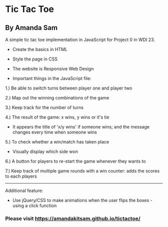 # Tic Tac Toe

## By Amanda Sam

A simple tic tac toe implementation in JavaScript for Project 0 in WDI 23.

- Create the basics in HTML

- Style the page in CSS

- The website is Responsive Web Design

- Important things in the JavaScript file:

1.) Be able to switch turns between player one and player two

2.) Map out the winning combinations of the game

3.) Keep track for the number of turns

4.) The result of the game: x wins, y wins or it's tie
- It appears the title of 'x/y wins' if someone wins; and the message changes every time when someone wins

5.) To check whether a win/match has taken place
- Visually display which side won

6.) A button for players to re-start the game whenever they wants to

7.) Keep track of multiple game rounds with a win counter: adds the scores to each players

-----

Additional feature:
- Use jQuery/CSS to make animations when the user flips the boxes - using a click function


### Please visit https://amandakitsam.github.io/tictactoe/

